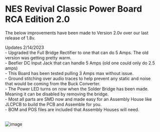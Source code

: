 # NES Revival Classic Power Board RCA Edition 2.0

The below improvements have been made to Version 2.0v over our last release of 1.8v.

Updates 2/14/2023 <br>
          - Upgraded the Full Bridge Rectifier to one that can do 5 Amps.  The old version was getting pretty warm. <br>
          - Beefier DC Input Jack that can handle 5 Amps (old one could only do 2.5 amps) <br>
          - This Board has been tested pulling 3 Amps max without issue. <br>
          - Ground stitching over audio traces to help prevent any static and noise that would be coming from the Buck Converter. <br>
          - The Power LED turns on now when the Solder Bridge has been made.  Meaning it can be disabled by removing the bridge. <br>
          - Most all parts are SMD now and made easy for an Assembly House like JLCPCB to build the PCB and Assemble for you. <br>
          - BOM and POS files are included that Assembly Houses will need. <br> <br>
          
![image](https://user-images.githubusercontent.com/70423454/218925882-f2fb7efe-27cc-43b1-8b55-42b3a82840e6.png)
